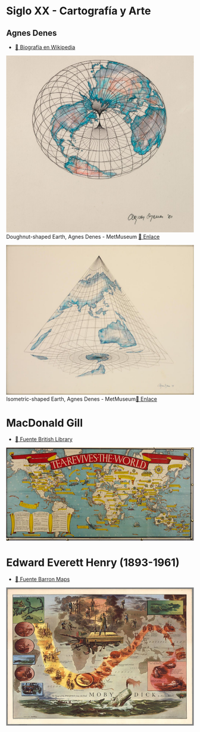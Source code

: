 # Siglo XX - Cartografía y Arte

## Agnes Denes

* [🎨 Biografía en Wikipedia](https://es.wikipedia.org/wiki/Agnes_Denes)
  

![Doughnut-shaped Earth, Agnes Denes - MetMuseum](img/doughnut-map-AgnesDenes.jpg)
Doughnut-shaped Earth, Agnes Denes - MetMuseum [🔗 Enlace](https://www.metmuseum.org/art/collection/search/492301)

![Isometric-shaped Earth, Agnes Denes - MetMuseum](img/isometric-map-AgnesDenes.jpg)
Isometric-shaped Earth, Agnes Denes - MetMuseum[🔗 Enlace](https://www.metmuseum.org/art/collection/search/492300)


# MacDonald Gill

* [🎨 Fuente British Library](https://www.bl.uk/collection-items?creator_sorted=Leslie*Gill)

![Tea revives the World - British Library](img/1940-tea-macdonaldgill.jpg)


# Edward Everett Henry (1893-1961)

* [🎨 Fuente Barron Maps](http://www.barronmaps.com/edward-everett-henry-1893-1961/)

![The Voyage of Pequod, 1956](img/pequod-everett-henry.jpg)